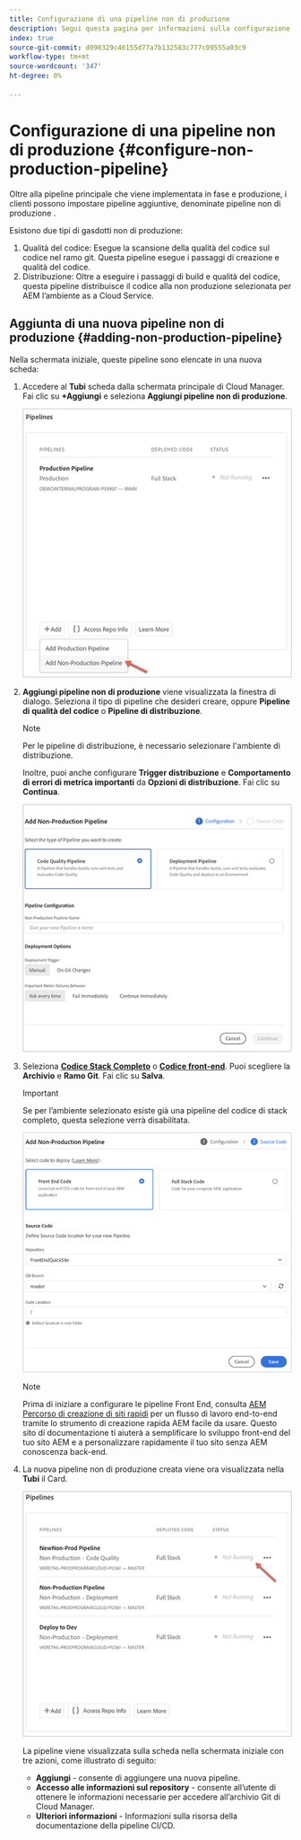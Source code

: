 ```yaml
---
title: Configurazione di una pipeline non di produzione
description: Segui questa pagina per informazioni sulla configurazione di una pipeline non di produzione in Cloud Manager
index: true
source-git-commit: d090329c46155d77a7b132583c777c09555a03c9
workflow-type: tm+mt
source-wordcount: '347'
ht-degree: 0%

---
```



# Configurazione di una pipeline non di produzione {#configure-non-production-pipeline}

Oltre alla pipeline principale che viene implementata in fase e produzione, i clienti possono impostare pipeline aggiuntive, denominate pipeline non di produzione .

Esistono due tipi di gasdotti non di produzione:

1. Qualità del codice: Esegue la scansione della qualità del codice sul codice nel ramo git. Questa pipeline esegue i passaggi di creazione e qualità del codice.
1. Distribuzione: Oltre a eseguire i passaggi di build e qualità del codice, questa pipeline distribuisce il codice alla non produzione selezionata per AEM l’ambiente as a Cloud Service.

## Aggiunta di una nuova pipeline non di produzione {#adding-non-production-pipeline}

Nella schermata iniziale, queste pipeline sono elencate in una nuova scheda:

1. Accedere al **Tubi** scheda dalla schermata principale di Cloud Manager. Fai clic su **+Aggiungi** e seleziona **Aggiungi pipeline non di produzione**.

   ![](/help/implementing/cloud-manager/assets/configure-pipeline/nonprod-pipeline-add1.png)

1. **Aggiungi pipeline non di produzione**  viene visualizzata la finestra di dialogo. Seleziona il tipo di pipeline che desideri creare, oppure **Pipeline di qualità del codice** o **Pipeline di distribuzione**.

   >[!NOTE]
   >Per le pipeline di distribuzione, è necessario selezionare l&#39;ambiente di distribuzione.

   Inoltre, puoi anche configurare **Trigger distribuzione** e **Comportamento di errori di metrica importanti** da **Opzioni di distribuzione**. Fai clic su **Continua**.

   ![](/help/implementing/cloud-manager/assets/configure-pipeline/nonprod-pipeline-add2.png)

1. Seleziona **[Codice Stack Completo](/help/implementing/cloud-manager/configuring-pipelines/introduction-ci-cd-pipelines.md#full-stack-pipeline)** o **[Codice front-end](/help/implementing/cloud-manager/configuring-pipelines/introduction-ci-cd-pipelines.md#front-end)**. Puoi scegliere la **Archivio** e **Ramo Git**. Fai clic su **Salva**.

   >[!IMPORTANT]
   >Se per l’ambiente selezionato esiste già una pipeline del codice di stack completo, questa selezione verrà disabilitata.

   ![](/help/implementing/cloud-manager/assets/configure-pipeline/non-prod-confignew1.png)

   >[!NOTE]
   >Prima di iniziare a configurare le pipeline Front End, consulta [AEM Percorso di creazione di siti rapidi](https://experienceleague.adobe.com/docs/experience-manager-cloud-service/sites-journey/quick-site/overview.html) per un flusso di lavoro end-to-end tramite lo strumento di creazione rapida AEM facile da usare. Questo sito di documentazione ti aiuterà a semplificare lo sviluppo front-end del tuo sito AEM e a personalizzare rapidamente il tuo sito senza AEM conoscenza back-end.

1. La nuova pipeline non di produzione creata viene ora visualizzata nella **Tubi** il Card.

   ![](/help/implementing/cloud-manager/assets/configure-pipeline/nonprod-pipeline-add4.png)


   La pipeline viene visualizzata sulla scheda nella schermata iniziale con tre azioni, come illustrato di seguito:

   * **Aggiungi** - consente di aggiungere una nuova pipeline.
   * **Accesso alle informazioni sul repository** - consente all’utente di ottenere le informazioni necessarie per accedere all’archivio Git di Cloud Manager.
   * **Ulteriori informazioni** - Informazioni sulla risorsa della documentazione della pipeline CI/CD.